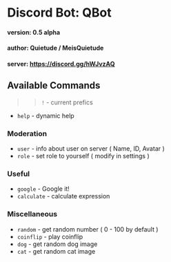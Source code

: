 # Discord Bot: QBot

#### version: 0.5 alpha

#### author: Quietude / MeisQuietude

#### server: https://discord.gg/hWJvzAQ

## Available Commands

> > `!` - current prefics

- `help` - dynamic help

### Moderation

- `user` - info about user on server ( Name, ID, Avatar )
- `role` - set role to yourself ( modify in settings )

### Useful

- `google` - Google it!
- `calculate` - calculate expression

### Miscellaneous

- `random` - get random number ( 0 - 100 by default )
- `coinflip` - play coinflip
- `dog` - get random dog image
- `cat` - get random cat image
